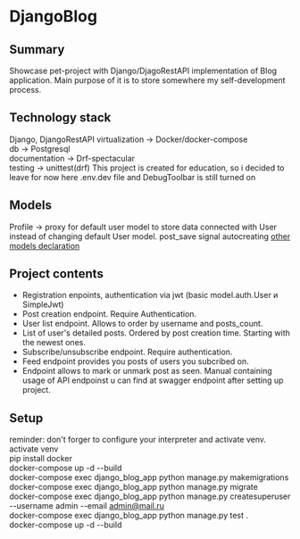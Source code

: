 # DjangoBlog
## Summary
Showcase pet-project with Django/DjagoRestAPI implementation of Blog application. Main purpose of it is to store somewhere my self-development process.
## Technology stack
Django, DjangoRestAPI 
virtualization -> Docker/docker-compose     
db -> Postgresql    
documentation -> Drf-spectacular  
testing -> unittest(drf)
This project is created for education, so i decided to leave for now here .env.dev file and DebugToolbar is still turned on
## Models
Profile -> proxy for default user model to store data connected with User instead of changing default User model.
post_save signal autocreating
[other models declaration](https://github.com/ValarValar/DjangoBlog/blob/master/blog/api/models.py)
## Project contents  
* Registration enpoints, authentication via jwt (basic model.auth.User и SimpleJwt)
* Post creation endpoint. Require Authentication.
* User list endpoint. Allows to order by username and posts_count.
* List of user's detailed posts. Ordered by post creation time. Starting with the newest ones.
* Subscribe/unsubscribe endpoint. Require authentication.
* Feed endpoint provides you posts of users you subcribed on.
* Endpoint allows to mark or unmark post as seen.
Manual containing usage of API endpoinst u can find at swagger endpoint after setting up project.
## Setup
reminder: don't forger to configure your interpreter and activate venv.   
activate venv    
pip install docker    
docker-compose up -d --build    
docker-compose exec django_blog_app python manage.py makemigrations    
docker-compose exec django_blog_app python manage.py migrate    
docker-compose exec django_blog_app python manage.py createsuperuser --username admin --email admin@mail.ru    
docker-compose exec django_blog_app python manage.py test .     
docker-compose up -d --build     
